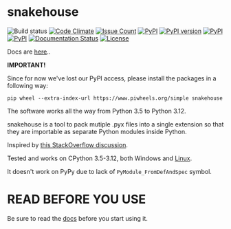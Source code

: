 snakehouse
==========
![Build status](https://github.com/smok-serwis/snakehouse/actions/workflows/ci.yml/badge.svg)
[![Code Climate](https://codeclimate.com/github/smok-serwis/snakehouse/badges/gpa.svg)](https://codeclimate.com/github/smok-serwis/snakehouse)
[![Issue Count](https://codeclimate.com/github/smok-serwis/snakehouse/badges/issue_count.svg)](https://codeclimate.com/github/smok-serwis/snakehouse)
[![PyPI](https://img.shields.io/pypi/pyversions/snakehouse.svg)](https://pypi.python.org/pypi/snakehouse)
[![PyPI version](https://badge.fury.io/py/snakehouse.svg)](https://badge.fury.io/py/snakehouse)
[![PyPI](https://img.shields.io/pypi/implementation/snakehouse.svg)](https://pypi.python.org/pypi/snakehouse)
[![PyPI](https://img.shields.io/pypi/wheel/snakehouse.svg)]()
[![Documentation Status](https://readthedocs.org/projects/snakehouse/badge/?version=latest)](http://snakehouse.readthedocs.io/en/latest/?badge=latest)
[![License](https://img.shields.io/pypi/l/snakehouse)](https://github.com/smok-serwis/snakehouse)

Docs are [here](https://smokserwis.docs.smok.co/snakehouse)..

**IMPORTANT!**

Since for now we've lost our PyPI access, please install the packages in a following way:

```
pip wheel --extra-index-url https://www.piwheels.org/simple snakehouse
```

The software works all the way from Python 3.5 to Python 3.12.

snakehouse is a tool to pack mutiple .pyx files
into a single extension so that they are importable as separate
Python modules inside Python.

Inspired by [this StackOverflow discussion](https://stackoverflow.com/questions/30157363/collapse-multiple-submodules-to-one-cython-extension).

Tested and works on CPython 3.5-3.12, 
both Windows and [Linux](https://travis-ci.org/github/smok-serwis/snakehouse).

It doesn't work on PyPy due to lack of
`PyModule_FromDefAndSpec` symbol.

READ BEFORE YOU USE
===================

Be sure to read the [docs](http://snakehouse.readthedocs.io/en/latest/) 
before you start using it.
